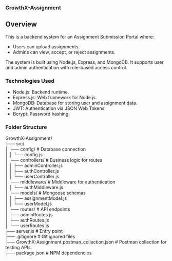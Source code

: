 ### GrowthX-Assignment
## Overview
This is a backend system for an Assignment Submission Portal where:
- Users can upload assignments.
- Admins can view, accept, or reject assignments.

The system is built using Node.js, Express, and MongoDB. It supports user and admin authentication with role-based access control.

### Technologies Used
- Node.js: Backend runtime.
- Express.js: Web framework for Node.js.
- MongoDB: Database for storing user and assignment data.
- JWT: Authentication via JSON Web Tokens.
- Bcrypt: Password hashing.


### Folder Structure
GrowthX-Assignment/ <br>
├── src/ <br>
│   ├── config/               # Database connection <br>
│   │   └── config.js <br>
│   ├── controllers/          # Business logic for routes <br>
│   │   ├── adminController.js <br>
│   │   ├── authController.js <br>
│   │   └── userController.js <br>
│   ├── middleware/           # Middleware for authentication <br>
│   │   └── authMiddleware.js <br>
│   ├── models/               # Mongoose schemas <br>
│   │   ├── assignmentModel.js <br>
│   │   └── userModel.js <br>
│   └── routes/               # API endpoints <br>
│       ├── adminRoutes.js <br>
│       ├── authRoutes.js <br>
│       └── userRoutes.js <br>
├── server.js                 # Entry point <br>
├── .gitignore                # Git ignored files <br>
├── GrowthX-Assignment.postman_collection.json # Postman collection for testing APIs <br>
├──  package.json              # NPM dependencies <br>
